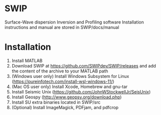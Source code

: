 # SWIP
Surface-Wave dispersion Inversion and Profiling software
Installation instructions and manual are stored in SWIP/docs/manual

# Installation

1. Install MATLAB
2. Download SWIP at https://github.com/SWIPdev/SWIP/releases and add the content of the archive
to your MATLAB path
3. (Windows user only) Install Windows Subsystem for Linux (https://pureinfotech.com/install-wsl-windows-11/)
4. (Mac OS user only) Install Xcode, Homebrew and gnu-tar
5. Install Seismic Unix (https://github.com/JohnWStockwellJr/SeisUnix)
6. Install Geospy (http://www.geopsy.org/download.php)
7. Install SU extra binaries located in SWIP/src
8. (Optional) Install ImageMagick, PDFjam, and pdfcrop
